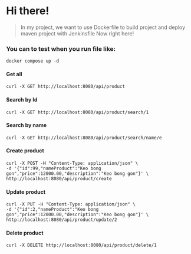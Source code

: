 # Hi there!
> In my project, we want to use Dockerfile to build project and deploy maven project with Jenkinsfile
> Now right here!
### You can to test when you run file like:
```
docker compose up -d
```
#### Get all
```
curl -X GET http://localhost:8080/api/product
```
#### Search by Id
```
curl -X GET http://localhost:8080/api/product/search/1
```
#### Search by name
```
curl -X GET http://localhost:8080/api/product/search/name/e
```
#### Create product
```
curl -X POST -H "Content-Type: application/json" \
-d '{"id":99,"nameProduct":"Keo bong gon","price":12000.00,"description":"Keo bong gon"}' \
http://localhost:8080/api/product/create
```

#### Update product
```
curl -X PUT -H "Content-Type: application/json" \
-d '{"id":2,"nameProduct":"Keo bong gon","price":12000.00,"description":"Keo bong gon"}' \
http://localhost:8080/api/product/update/2
```
#### Delete product
```
curl -X DELETE http://localhost:8080/api/product/delete/1
```